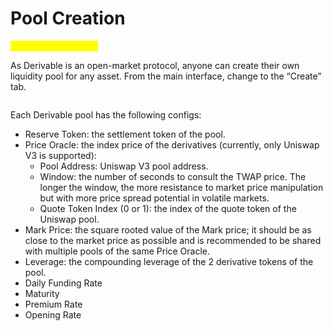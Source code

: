 # Pool Creation

<mark style="color:yellow;">(Under Construction)</mark>

As Derivable is an open-market protocol, anyone can create their own liquidity pool for any asset. From the main interface, change to the “Create” tab.

<figure><img src="https://lh3.googleusercontent.com/NdySfq3hH0zZ0Qp5GPiGm0ZoDwwiIuiYA1hN5cgQq6is19enIMc146qTMO8btlBdCJ0OpS2TXvi88-SlWWCVk-Jfe5zAL7ZTSwVMSuEsriUek3XNOpqWxzc2HK0J6mzNW2j55TS5wfOwd6ngXvyKnWU" alt=""><figcaption></figcaption></figure>

Each Derivable pool has the following configs:

* Reserve Token: the settlement token of the pool.
* Price Oracle: the index price of the derivatives (currently, only Uniswap V3 is supported):
  * Pool Address: Uniswap V3 pool address.
  * Window: the number of seconds to consult the TWAP price. The longer the window, the more resistance to market price manipulation but with more price spread potential in volatile markets.
  * Quote Token Index (0 or 1): the index of the quote token of the Uniswap pool.
* Mark Price: the square rooted value of the Mark price; it should be as close to the market price as possible and is recommended to be shared with multiple pools of the same Price Oracle.
* Leverage: the compounding leverage of the 2 derivative tokens of the pool.
* Daily Funding Rate
* Maturity
* Premium Rate
* Opening Rate
